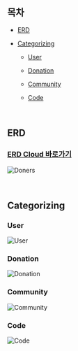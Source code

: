 ## 목차

- [ERD](#erd)

- [Categorizing](#categorizing)

    - [User](#user)

    - [Donation](#donation)

    - [Community](#community)
    
    - [Code](#code)


<br />


## ERD


### [ERD Cloud 바로가기]()


![Doners](https://user-images.githubusercontent.com/76759852/162276979-b46d16ec-c08e-43df-8e12-d94a51a2cb9f.PNG)


<br />


## Categorizing


### User
![User](https://user-images.githubusercontent.com/76759852/162286218-478638b0-953f-49eb-a6fb-747effa0a81b.PNG)


### Donation
![Donation](https://user-images.githubusercontent.com/76759852/162286445-463b399f-bfb6-4ec1-a740-afd9560a5f33.PNG)


### Community
![Community](https://user-images.githubusercontent.com/76759852/162286330-a2e7e1f8-5b93-402c-a401-46118a342c4e.PNG)


### Code
![Code](https://user-images.githubusercontent.com/76759852/162286568-ea191345-051b-46ed-a9e0-4002293a08e4.PNG)
